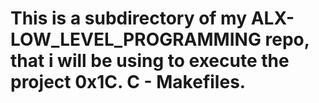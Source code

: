 # This is a subdirectory of my ALX-LOW_LEVEL_PROGRAMMING repo, that i will be using to execute the project 0x1C. C - Makefiles.

